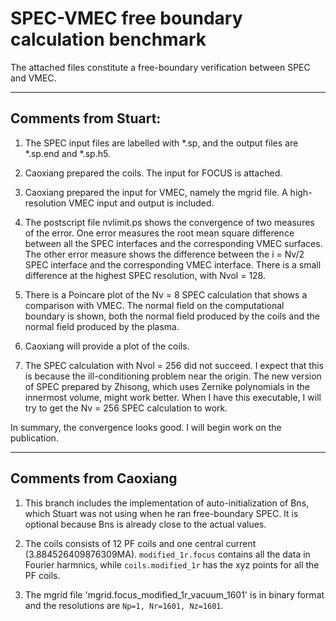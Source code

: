 # SPEC-VMEC free boundary calculation benchmark

The attached files constitute a free-boundary verification between SPEC and VMEC.

---
## Comments from Stuart:

1) The SPEC input files are labelled with *.sp, and the output files are *.sp.end and *.sp.h5.

2) Caoxiang prepared the coils. The input for FOCUS is attached.

3) Caoxiang prepared the input for VMEC, namely the mgrid file. A high-resolution VMEC input and output is included.

4) The postscript file nvlimit.ps shows the convergence of two measures of the error. One error measures the root mean square difference between all the SPEC interfaces and the corresponding VMEC surfaces. The other error measure shows the difference between the i = Nv/2 SPEC interface and the corresponding VMEC interface. There is a small difference at the highest SPEC resolution, with Nvol = 128.

5) There is a Poincare plot of the Nv = 8 SPEC calculation that shows a comparison with VMEC. The normal field on the computational boundary is shown, both the normal field produced by the coils and the normal field produced by the plasma.

6) Caoxiang will provide a plot of the coils.

7) The SPEC calculation with Nvol = 256 did not succeed. I expect that this is because the ill-conditioning problem near the origin. The new version of SPEC prepared by Zhisong, which uses Zernike polynomials in the innermost volume, might work better. When I have this executable, I will try to get the Nv = 256 SPEC calculation to work.


In summary, the convergence looks good. I will begin work on the publication.

---

## Comments from Caoxiang

1. This branch includes the implementation of auto-initialization of Bns, which Stuart was not using when he ran free-boundary SPEC. It is optional because Bns is already close to the actual values. 

2. The coils consists of 12 PF coils and one central current (3.884526409876309MA). `modified_1r.focus` contains all the data in Fourier harmnics, while `coils.modified_1r` has the xyz points for all the PF coils.

3. The mgrid file 'mgrid.focus_modified_1r_vacuum_1601' is in binary format and the resolutions are `Np=1, Nr=1601, Nz=1601`.
